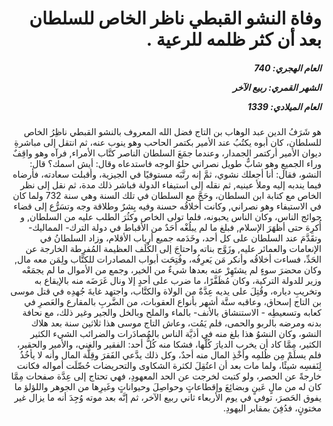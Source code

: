 <h1 dir="rtl">وفاة النشو القبطي ناظر الخاص للسلطان بعد أن كثر ظلمه للرعية .</h1>

<h5 dir="rtl">العام الهجري:  740

الشهر القمري: ربيع الآخر

العام الميلادي: 1339</h5>

<p dir="rtl">هو شَرَفُ الدين عبد الوهاب بن التاج فضل الله المعروف بالنشو القبطي ناظِرُ الخاص للسلطان، كان أبوه يكتُبُ عند الأمير بكتمر الحاحب وهو ينوب عنه، ثم انتقل إلى مباشرةِ ديوان الأمير أركتمر الجمدار، وعندما جمَعَ السلطان الناصر كتَّاب الأمراء, فرآه وهو واقِفٌ وراء الجميعِ وهو شابٌّ طويل نصراني حلوُ الوجه فاستدعاه وقال: أيش اسمك؟ قال: النشو، فقال: أنا أجعلك نشوي، ثمَّ إنه رتَّبَه مستوفيًا في الجيزية، وأقبلت سعادته، فأرضاه فيما يندبه إليه وملأ عينيه, ثم نقله إلى استيفاء الدولة فباشر ذلك مدة، ثم نقل إلى نظر الخاص مع كتابة ابن السلطان، وحَجَّ مع السلطان في تلك السنة وهي سنة 732 ولما كان في الاستيفاء وهو نصراني, وكانت أخلاقُه حسنة وفيه بِشرٌ وطلاقة وجه وتسَرُّع إلى قضاء حوائج الناس، وكان الناس يحبونه، فلما تولى الخاص وكثُرَ الطلب عليه من السلطان, و أُكرِهَ حتى أظهَرَ الإسلام, فبلغ ما لم يبلُغْه أحَدٌ من الأقباط في دولة الترك- المماليك- وتقَدَّمَ عند السلطان على كل أحد، وخَدَمه جميع أرباب الأقلام، وزاد السلطانُ في الإنعامات والعمائر عليه, وزَوَّج بناته واحتاجَ إلى الكُلَف العظيمة المُفرِطة الخارجة عن الحَدِّ، فساءت أخلاقُه وأنكر مَن يَعرِفُه، وفُتِحَت أبواب المصادرات للكتَّاب ولِمَن معه مال, وكان محضرَ سوءٍ لم يشتَهِرْ عنه بعدها شيءٌ من الخير، وجمع من الأموال ما لم يجمَعْه وزير للدولة التركية، وكان مُظَفَّرًا، ما ضرب على أحدٍ إلا ونال غَرَضَه منه بالإيقاع به وتخريبِ دياره، وقُتِلَ على يديه عِدَّةٌ من الولاة والكتَّاب، واجتهد غايةَ جُهدِه في قتل موسى بن التاج إسحاق، وعاقبه ستَّة أشهر بأنواع العقوبات، من الضَّربِ بالمقارع والعَصرِ في كعابه وتسعيطِه - الاستنشاق بالأنف- بالماء والملح وبالخل والجير وغير ذلك، مع نحافة بدنه ومرضه بالربو والحمى، فلم يَمُت، وعاش التاج موسى هذا ثلاثين سنة بعد هلاك النشو، وكان النشوُ هذا بلغ منه في أذيَّة الناس بالمُصادَرات والضرائب الشيء الكثير الكثير، مِمَّا كاد أن يخرب الديارَ كُلَّها، فشكا منه كُلُّ أحد: الفقير والغني، والأمير والحقير، فلم يسلَمْ مِن ظُلمِه وأخْذِ المال منه أحدٌ، وكل ذلك يدَّعي الفَقرَ وقِلَّة المال وأنه لا يأخُذُ لِنَفسِه شيئًا، ولما مات بعد أن اعتُقِلَ لكثرة الشكاوى والتحريضات حُصِّلَت أمواله فكانت خارجةً عن الحصر، ولو كتبت لخرجت عن الحد المعهودِ، فهي تحتاج إلى عِدَّة صفحات مِمَّا كان له من مالٍ عَينٍ وبضائِعَ وإقطاعاتٍ وحواصِلَ وحيواناتٍ وغَيرِها من الجوهر واللؤلؤ ما يفوق الحَصرَ، توفي في يوم الأربعاء ثاني ربيع الآخر، ثم إنَّه بعد موته وُجِدَ أنه ما يزال غير مختونٍ، فدُفِنَ بمقابر اليهودِ.</p></br>
